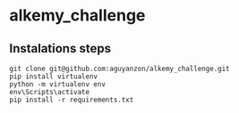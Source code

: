 # alkemy_challenge 

## Instalations steps

```
git clone git@github.com:aguyanzon/alkemy_challenge.git
pip install virtualenv
python -m virtualenv env
env\Scripts\activate
pip install -r requirements.txt

```